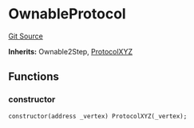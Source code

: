 # OwnableProtocol
[Git Source](https://github.com/llama-community/vertex-v1/blob/b136bbc451b50fe1a9f96f39dbd8b8a1e42c7f72/src/mock/OwnableProtocol.sol)

**Inherits:**
Ownable2Step, [ProtocolXYZ](/src/mock/ProtocolXYZ.sol/contract.ProtocolXYZ.md)


## Functions
### constructor


```solidity
constructor(address _vertex) ProtocolXYZ(_vertex);
```

